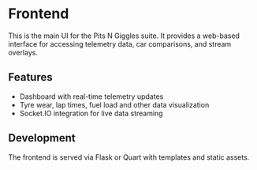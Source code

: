 # Frontend

This is the main UI for the Pits N Giggles suite. It provides a web-based interface for accessing telemetry data, car comparisons, and stream overlays.

## Features
- Dashboard with real-time telemetry updates
- Tyre wear, lap times, fuel load and other data visualization
- Socket.IO integration for live data streaming

## Development
The frontend is served via Flask or Quart with templates and static assets.

